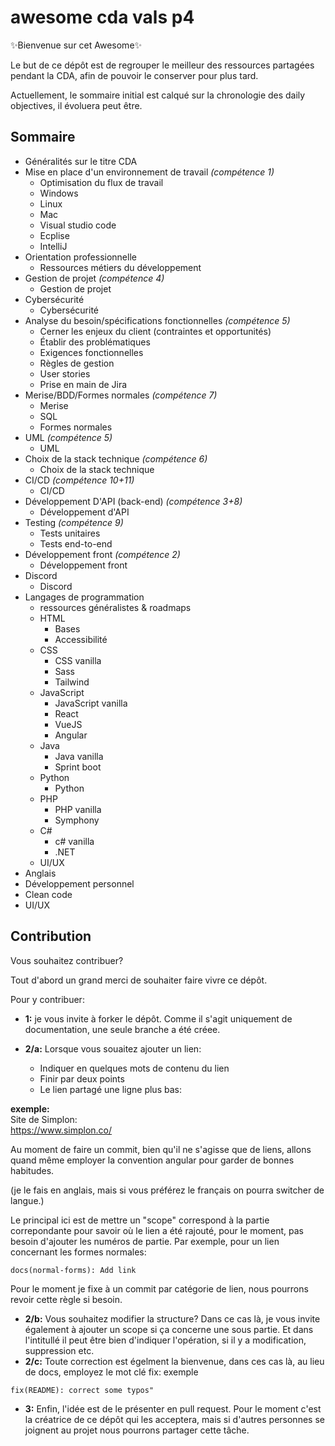 # awesome cda vals p4

✨Bienvenue sur cet Awesome✨

Le but de ce dépôt est de regrouper le meilleur des ressources partagées pendant la CDA, afin de pouvoir le conserver pour plus tard.

Actuellement, le sommaire initial est calqué sur la chronologie des daily objectives, il évoluera peut être.

## Sommaire
- Généralités sur le titre CDA
- Mise en place d'un environnement de travail *(compétence 1)*
    - Optimisation du flux de travail
    - Windows
    - Linux
    - Mac
    - Visual studio code
    - Ecplise
    - IntelliJ
- Orientation professionnelle
    - Ressources métiers du développement
- Gestion de projet *(compétence 4)*
    - Gestion de projet
- Cybersécurité
    - Cybersécurité
- Analyse du besoin/spécifications fonctionnelles *(compétence 5)*
    - Cerner les enjeux du client (contraintes et opportunités)
    - Établir des problématiques
    - Exigences fonctionnelles
    - Règles de gestion
    - User stories
    - Prise en main de Jira
- Merise/BDD/Formes normales *(compétence 7)*
    - Merise
    - SQL
    - Formes normales
- UML *(compétence 5)*
    - UML
- Choix de la stack technique *(compétence 6)*
    - Choix de la stack technique
- CI/CD *(compétence 10+11)*
    - CI/CD
- Développement D'API (back-end) *(compétence 3+8)*
    - Développement d'API
- Testing *(compétence 9)*
    - Tests unitaires
    - Tests end-to-end
- Développement front *(compétence 2)*
    - Développement front
- Discord
    - Discord
- Langages de programmation
    - ressources généralistes & roadmaps
    - HTML
        - Bases
        - Accessibilité
    - CSS
        - CSS vanilla
        - Sass
        - Tailwind
    - JavaScript
        - JavaScript vanilla
        - React
        - VueJS
        - Angular
    - Java
        - Java vanilla
        - Sprint boot
    - Python
        - Python
    - PHP
        - PHP vanilla
        - Symphony
    - C#
        - c# vanilla
        - .NET
    - UI/UX
- Anglais
- Développement personnel
- Clean code
- UI/UX

## Contribution

Vous souhaitez contribuer?

Tout d'abord un grand merci de souhaiter faire vivre ce dépôt.

Pour y contribuer:
- **1:** je vous invite à forker le dépôt. Comme il s'agit uniquement de documentation, une seule branche a été créee.

- **2/a:** Lorsque vous souaitez ajouter un lien:
    - Indiquer en quelques mots de contenu du lien
    - Finir par deux points
    - Le lien partagé une ligne plus bas:

**exemple:**\
Site de Simplon:\
https://www.simplon.co/

Au moment de faire un commit, bien qu'il ne s'agisse que de liens, allons quand même employer la convention angular pour garder de bonnes habitudes.

(je le fais en anglais, mais si vous préférez le français on pourra switcher de langue.)

Le principal ici est de mettre un "scope" correspond à la partie correpondante pour savoir où le lien a été rajouté, pour le moment, pas besoin d'ajouter les numéros de partie. Par exemple, pour un lien concernant les formes normales:
```
docs(normal-forms): Add link
```
Pour le moment je fixe à un commit par catégorie de lien, nous pourrons revoir cette règle si besoin.
- **2/b:** Vous souhaitez modifier la structure? Dans ce cas là, je vous invite également à ajouter un scope si ça concerne une sous partie. Et dans l'intitullé il peut être bien d'indiquer l'opération, si il y a modification, suppression etc.
- **2/c:** Toute correction est égelment la bienvenue, dans ces cas là, au lieu de docs, employez le mot clé fix:
exemple
```
fix(README): correct some typos"
```

- **3:** Enfin, l'idée est de le présenter en pull request. Pour le moment c'est la créatrice de ce dépôt qui les acceptera, mais si d'autres personnes se joignent au projet nous pourrons partager cette tâche.



